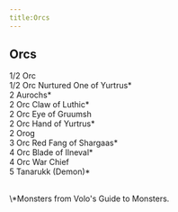 ```yaml
---
title:Orcs
---
```


## Orcs

1/2 Orc<br/>
1/2 Orc Nurtured One of Yurtrus\*<br/>
2 Aurochs\*<br/>
2 Orc Claw of Luthic\*<br/>
2 Orc Eye of Gruumsh<br/>
2 Orc Hand of Yurtrus\*<br/>
2 Orog<br/>
3 Orc Red Fang of Shargaas\*<br/>
4 Orc Blade of Ilneval\*<br/>
4 Orc War Chief<br/>
5 Tanarukk (Demon)\*<br/>

<br/>
\*Monsters from Volo's Guide to Monsters.
